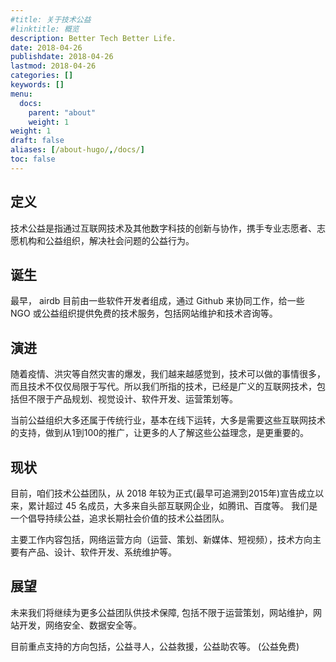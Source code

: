 ```yaml
---
#title: 关于技术公益
#linktitle: 概览
description: Better Tech Better Life.
date: 2018-04-26
publishdate: 2018-04-26
lastmod: 2018-04-26
categories: []
keywords: []
menu:
  docs:
    parent: "about"
    weight: 1
weight: 1
draft: false
aliases: [/about-hugo/,/docs/]
toc: false
---
```


## 定义

技术公益是指通过互联网技术及其他数字科技的创新与协作，携手专业志愿者、志愿机构和公益组织，解决社会问题的公益行为。

## 诞生

最早， airdb 目前由一些软件开发者组成，通过 Github 来协同工作，给一些 NGO 或公益组织提供免费的技术服务，包括网站维护和技术咨询等。


## 演进

随着疫情、洪灾等自然灾害的爆发，我们越来越感觉到，技术可以做的事情很多，而且技术不仅仅局限于写代。所以我们所指的技术，已经是广义的互联网技术，包括但不限于产品规划、视觉设计、软件开发、运营策划等。

当前公益组织大多还属于传统行业，基本在线下运转，大多是需要这些互联网技术的支持，做到从1到100的推广，让更多的人了解这些公益理念，是更重要的。

## 现状

目前，咱们技术公益团队，从 2018 年较为正式(最早可追溯到2015年)宣告成立以来，累计超过 45 名成员，大多来自头部互联网企业，如腾讯、百度等。 我们是一个倡导持续公益，追求长期社会价值的技术公益团队。

主要工作内容包括，网络运营方向（运营、策划、新媒体、短视频），技术方向主要有产品、设计、软件开发、系统维护等。

## 展望

未来我们将继续为更多公益团队供技术保障, 包括不限于运营策划，网站维护，网站开发，网络安全、数据安全等。

目前重点支持的方向包括，公益寻人，公益救援，公益助农等。 (公益免费)